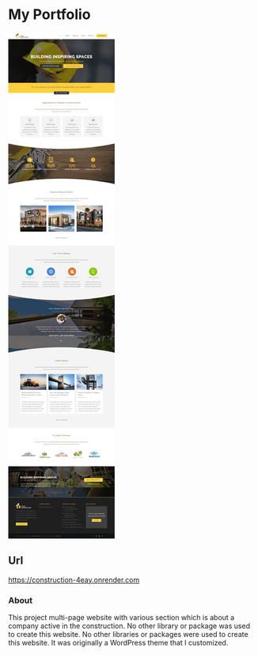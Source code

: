 # My Portfolio

![Screen Project](Images/Screen-Project.png)

## Url
https://construction-4eay.onrender.com

### About
This project multi-page website with various section which is about a company active in the construction. No other library or package was used to create this website. No other libraries or packages were used to create this website. It was originally a WordPress theme that I customized.